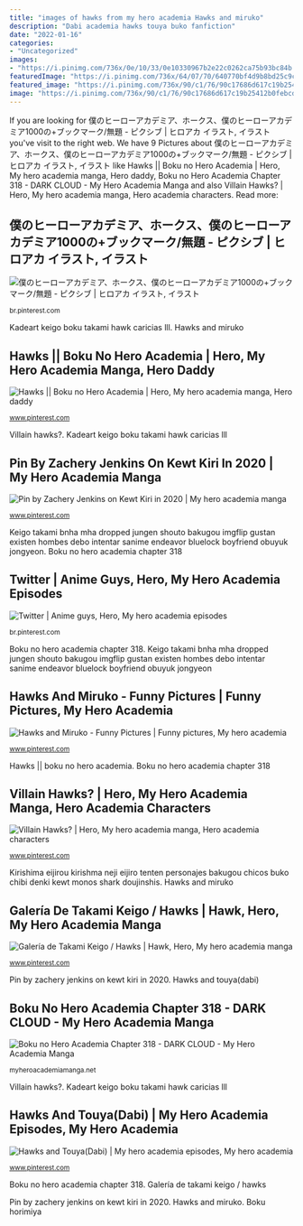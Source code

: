 ```yaml
---
title: "images of hawks from my hero academia Hawks and miruko"
description: "Dabi academia hawks touya buko fanfiction"
date: "2022-01-16"
categories:
- "Uncategorized"
images:
- "https://i.pinimg.com/736x/0e/10/33/0e10330967b2e22c0262ca75b93bc84b.jpg"
featuredImage: "https://i.pinimg.com/736x/64/07/70/640770bf4d9b8bd25c9c54ea0acd3ef7.jpg"
featured_image: "https://i.pinimg.com/736x/90/c1/76/90c17686d617c19b25412b0febcda274.jpg"
image: "https://i.pinimg.com/736x/90/c1/76/90c17686d617c19b25412b0febcda274.jpg"
---
```


If you are looking for 僕のヒーローアカデミア、ホークス、僕のヒーローアカデミア1000の+ブックマーク/無題 - ピクシブ | ヒロアカ イラスト, イラスト you've visit to the right web. We have 9 Pictures about 僕のヒーローアカデミア、ホークス、僕のヒーローアカデミア1000の+ブックマーク/無題 - ピクシブ | ヒロアカ イラスト, イラスト like Hawks || Boku no Hero Academia | Hero, My hero academia manga, Hero daddy, Boku no Hero Academia Chapter 318 - DARK CLOUD - My Hero Academia Manga and also Villain Hawks? | Hero, My hero academia manga, Hero academia characters. Read more:

## 僕のヒーローアカデミア、ホークス、僕のヒーローアカデミア1000の+ブックマーク/無題 - ピクシブ | ヒロアカ イラスト, イラスト

![僕のヒーローアカデミア、ホークス、僕のヒーローアカデミア1000の+ブックマーク/無題 - ピクシブ | ヒロアカ イラスト, イラスト](https://i.pinimg.com/736x/69/36/4e/69364e1af12047d21b84552ed8287d04.jpg "Hawks and miruko")

<small>br.pinterest.com</small>

Kadeart keigo boku takami hawk caricias lll. Hawks and miruko

## Hawks || Boku No Hero Academia | Hero, My Hero Academia Manga, Hero Daddy

![Hawks || Boku no Hero Academia | Hero, My hero academia manga, Hero daddy](https://i.pinimg.com/736x/66/2b/4e/662b4e467ae8cc9e05eb437984347d4c.jpg "Hawks and miruko")

<small>www.pinterest.com</small>

Villain hawks?. Kadeart keigo boku takami hawk caricias lll

## Pin By Zachery Jenkins On Kewt Kiri In 2020 | My Hero Academia Manga

![Pin by Zachery Jenkins on Kewt Kiri in 2020 | My hero academia manga](https://i.pinimg.com/736x/64/07/70/640770bf4d9b8bd25c9c54ea0acd3ef7.jpg "Pin by zachery jenkins on kewt kiri in 2020")

<small>www.pinterest.com</small>

Keigo takami bnha mha dropped jungen shouto bakugou imgflip gustan existen hombes debo intentar sanime endeavor bluelock boyfriend obuyuk jongyeon. Boku no hero academia chapter 318

## Twitter | Anime Guys, Hero, My Hero Academia Episodes

![Twitter | Anime guys, Hero, My hero academia episodes](https://i.pinimg.com/736x/f4/8d/c9/f48dc9957b6e8ade7fcfc72436341d19.jpg "Boku no hero academia chapter 318")

<small>br.pinterest.com</small>

Boku no hero academia chapter 318. Keigo takami bnha mha dropped jungen shouto bakugou imgflip gustan existen hombes debo intentar sanime endeavor bluelock boyfriend obuyuk jongyeon

## Hawks And Miruko - Funny Pictures | Funny Pictures, My Hero Academia

![Hawks and Miruko - Funny Pictures | Funny pictures, My hero academia](https://i.pinimg.com/736x/0e/10/33/0e10330967b2e22c0262ca75b93bc84b.jpg "Hawks and miruko")

<small>www.pinterest.com</small>

Hawks || boku no hero academia. Boku no hero academia chapter 318

## Villain Hawks? | Hero, My Hero Academia Manga, Hero Academia Characters

![Villain Hawks? | Hero, My hero academia manga, Hero academia characters](https://i.pinimg.com/736x/4a/2b/9d/4a2b9d2f2d190c1814a5534a0e7e8956.jpg "Hawks and miruko")

<small>www.pinterest.com</small>

Kirishima eijirou kirishma neji eijiro tenten personajes bakugou chicos buko chibi denki kewt monos shark doujinshis. Hawks and miruko

## Galería De Takami Keigo / Hawks | Hawk, Hero, My Hero Academia Manga

![Galería de Takami Keigo / Hawks | Hawk, Hero, My hero academia manga](https://i.pinimg.com/736x/e4/92/31/e49231dcafaf9daf1a75135dbd9918b4.jpg "Hawks and miruko")

<small>www.pinterest.com</small>

Pin by zachery jenkins on kewt kiri in 2020. Hawks and touya(dabi)

## Boku No Hero Academia Chapter 318 - DARK CLOUD - My Hero Academia Manga

![Boku no Hero Academia Chapter 318 - DARK CLOUD - My Hero Academia Manga](https://cdn.readdetectiveconan.com/file/mangap/601/10318000/6.png "Boku no hero academia chapter 318")

<small>myheroacademiamanga.net</small>

Villain hawks?. Kadeart keigo boku takami hawk caricias lll

## Hawks And Touya(Dabi) | My Hero Academia Episodes, My Hero Academia

![Hawks and Touya(Dabi) | My hero academia episodes, My hero academia](https://i.pinimg.com/736x/90/c1/76/90c17686d617c19b25412b0febcda274.jpg "Hawks || boku no hero academia")

<small>www.pinterest.com</small>

Boku no hero academia chapter 318. Galería de takami keigo / hawks

Pin by zachery jenkins on kewt kiri in 2020. Hawks and miruko. Boku horimiya
